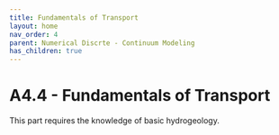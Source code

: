```yaml
---
title: Fundamentals of Transport
layout: home
nav_order: 4
parent: Numerical Discrte - Continuum Modeling
has_children: true
---
```

<script
  src="https://cdn.mathjax.org/mathjax/latest/MathJax.js?config=TeX-AMS-MML_HTMLorMML"
  type="text/javascript">
</script>

# A4.4 - Fundamentals of Transport

This part requires the knowledge of basic hydrogeology. 
